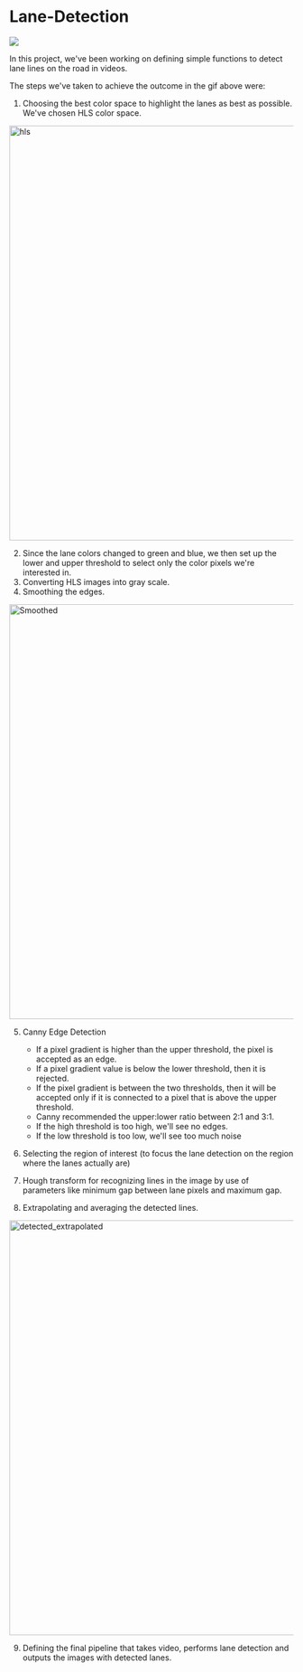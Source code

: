 # Lane-Detection
![](Preview01.gif)

In this project, we've been working on defining simple functions to detect lane lines on the road in videos.

The steps we've taken to achieve the outcome in the gif above were:
1. Choosing the best color space to highlight the lanes as best as possible. We've chosen HLS color space.
<img width="734" alt="hls" src="https://user-images.githubusercontent.com/83698104/118475072-17b28c80-b70c-11eb-8911-b085dcb7e131.png">

2. Since the lane colors changed to green and blue, we then set up the lower and upper threshold to select only the color pixels we're interested in.
3. Converting HLS images into gray scale.
4. Smoothing the edges.
<img width="734" alt="Smoothed" src="https://user-images.githubusercontent.com/83698104/118475546-ade6b280-b70c-11eb-8059-450e53872570.png">

5. Canny Edge Detection

   - If a pixel gradient is higher than the upper threshold, the pixel is accepted as an edge.
   - If a pixel gradient value is below the lower threshold, then it is rejected.
   - If the pixel gradient is between the two thresholds, then it will be accepted only if it is connected to a pixel that is above the upper threshold.
   - Canny recommended the upper:lower ratio between 2:1 and 3:1.
   - If the high threshold is too high, we'll see no edges.
   - If the low threshold is too low, we'll see too much noise

6. Selecting the region of interest (to focus the lane detection on the region where the lanes actually are)
7. Hough transform for recognizing lines in the image by use of parameters like minimum gap between lane pixels and maximum gap.
8. Extrapolating and averaging the detected lines.
<img width="734" alt="detected_extrapolated" src="https://user-images.githubusercontent.com/83698104/118476017-4a10b980-b70d-11eb-97eb-55afa5830e1f.png">

9. Defining the final pipeline that takes video, performs lane detection and outputs the images with detected lanes.
